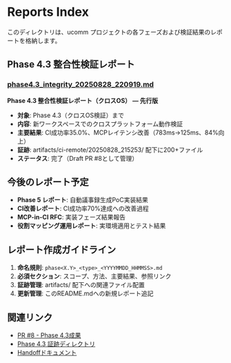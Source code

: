 # Reports Index

このディレクトリは、ucomm プロジェクトの各フェーズおよび検証結果のレポートを格納します。

## Phase 4.3 整合性検証レポート

### [phase4.3_integrity_20250828_220919.md](./phase4.3_integrity_20250828_220919.md)
**Phase 4.3 整合性検証レポート（クロスOS） — 先行版**

- **対象**: Phase 4.3（クロスOS検証）まで
- **内容**: 新ワークスペースでのクロスプラットフォーム動作検証
- **主要結果**: CI成功率35.0%、MCPレイテンシ改善（783ms→125ms、84%向上）
- **証跡**: artifacts/ci-remote/20250828_215253/ 配下に200+ファイル
- **ステータス**: 完了（Draft PR #8として管理）

## 今後のレポート予定

- **Phase 5 レポート**: 自動議事録生成PoC実装結果
- **CI改善レポート**: CI成功率70%達成への改善過程
- **MCP-in-CI RFC**: 実装フェーズ結果報告
- **役割マッピング運用レポート**: 実環境適用とテスト結果

## レポート作成ガイドライン

1. **命名規則**: `phase<X.Y>_<type>_<YYYYMMDD_HHMMSS>.md`
2. **必須セクション**: スコープ、方法、主要結果、参照リンク
3. **証跡管理**: artifacts/ 配下への関連ファイル配置
4. **更新管理**: このREADME.mdへの新規レポート追記

## 関連リンク

- [PR #8 - Phase 4.3成果](https://github.com/Driedsandwich/ucomm/pull/8)
- [Phase 4.3 証跡ディレクトリ](../../artifacts/ci-remote/20250828_215253/)
- [Handoffドキュメント](../handoffs/)